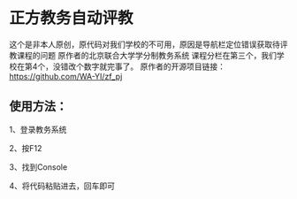 # 正方教务自动评教

这个是非本人原创，原代码对我们学校的不可用，原因是导航栏定位错误获取待评教课程的问题
原作者的北京联合大学学分制教务系统 课程分栏在第三个，我们学校在第4个，没错改个数字就完事了。
原作者的开源项目链接：
https://github.com/WA-YI/zf_pj

## 使用方法：

1、登录教务系统

2、按F12

3、找到Console

4、将代码粘贴进去，回车即可
